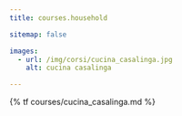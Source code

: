 ```yaml
---
title: courses.household

sitemap: false

images:
  - url: /img/corsi/cucina_casalinga.jpg
    alt: cucina casalinga

---
```


{% tf courses/cucina_casalinga.md %}